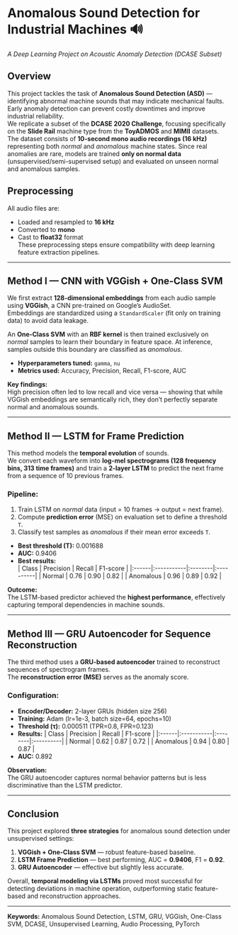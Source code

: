 # Anomalous Sound Detection for Industrial Machines 🔊  
*A Deep Learning Project on Acoustic Anomaly Detection (DCASE Subset)*

## Overview
This project tackles the task of **Anomalous Sound Detection (ASD)** — identifying abnormal machine sounds that may indicate mechanical faults. Early anomaly detection can prevent costly downtimes and improve industrial reliability.  
We replicate a subset of the **DCASE 2020 Challenge**, focusing specifically on the **Slide Rail** machine type from the **ToyADMOS** and **MIMII** datasets.  
The dataset consists of **10-second mono audio recordings (16 kHz)** representing both *normal* and *anomalous* machine states. Since real anomalies are rare, models are trained **only on normal data** (unsupervised/semi-supervised setup) and evaluated on unseen normal and anomalous samples.

## Preprocessing
All audio files are:
- Loaded and resampled to **16 kHz**  
- Converted to **mono**  
- Cast to **float32** format  
These preprocessing steps ensure compatibility with deep learning feature extraction pipelines.

---

## Method I — CNN with VGGish + One-Class SVM
We first extract **128-dimensional embeddings** from each audio sample using **VGGish**, a CNN pre-trained on Google’s AudioSet.  
Embeddings are standardized using a `StandardScaler` (fit only on training data) to avoid data leakage.

An **One-Class SVM** with an **RBF kernel** is then trained exclusively on *normal* samples to learn their boundary in feature space. At inference, samples outside this boundary are classified as *anomalous*.  

- **Hyperparameters tuned:** `gamma`, `nu`  
- **Metrics used:** Accuracy, Precision, Recall, F1-score, AUC  

**Key findings:**  
High precision often led to low recall and vice versa — showing that while VGGish embeddings are semantically rich, they don’t perfectly separate normal and anomalous sounds.

---

## Method II — LSTM for Frame Prediction
This method models the **temporal evolution** of sounds.  
We convert each waveform into **log-mel spectrograms (128 frequency bins, 313 time frames)** and train a **2-layer LSTM** to predict the next frame from a sequence of 10 previous frames.

### Pipeline:
1. Train LSTM on *normal* data (input = 10 frames → output = next frame).  
2. Compute **prediction error** (MSE) on evaluation set to define a threshold `T`.  
3. Classify test samples as *anomalous* if their mean error exceeds `T`.  

- **Best threshold (T):** 0.001688  
- **AUC:** 0.9406  
- **Best results:**  
  | Class | Precision | Recall | F1-score |
  |:------|:-----------|:--------|:----------|
  | Normal | 0.76 | 0.90 | 0.82 |
  | Anomalous | 0.96 | 0.89 | 0.92 |

**Outcome:**  
The LSTM-based predictor achieved the **highest performance**, effectively capturing temporal dependencies in machine sounds.

---

## Method III — GRU Autoencoder for Sequence Reconstruction
The third method uses a **GRU-based autoencoder** trained to reconstruct sequences of spectrogram frames.  
The **reconstruction error (MSE)** serves as the anomaly score.

### Configuration:
- **Encoder/Decoder:** 2-layer GRUs (hidden size 256)  
- **Training:** Adam (lr=1e-3, batch size=64, epochs=10)  
- **Threshold (τ):** 0.000511 (TPR=0.8, FPR=0.123)  
- **Results:**
  | Class | Precision | Recall | F1-score |
  |:------|:-----------|:--------|:----------|
  | Normal | 0.62 | 0.87 | 0.72 |
  | Anomalous | 0.94 | 0.80 | 0.87 |
- **AUC:** 0.892  

**Observation:**  
The GRU autoencoder captures normal behavior patterns but is less discriminative than the LSTM predictor.

---

## Conclusion
This project explored **three strategies** for anomalous sound detection under unsupervised settings:
1. **VGGish + One-Class SVM** — robust feature-based baseline.  
2. **LSTM Frame Prediction** — best performing, AUC = **0.9406**, F1 = **0.92**.  
3. **GRU Autoencoder** — effective but slightly less accurate.  

Overall, **temporal modeling via LSTMs** proved most successful for detecting deviations in machine operation, outperforming static feature-based and reconstruction approaches.  

---
**Keywords:** Anomalous Sound Detection, LSTM, GRU, VGGish, One-Class SVM, DCASE, Unsupervised Learning, Audio Processing, PyTorch

